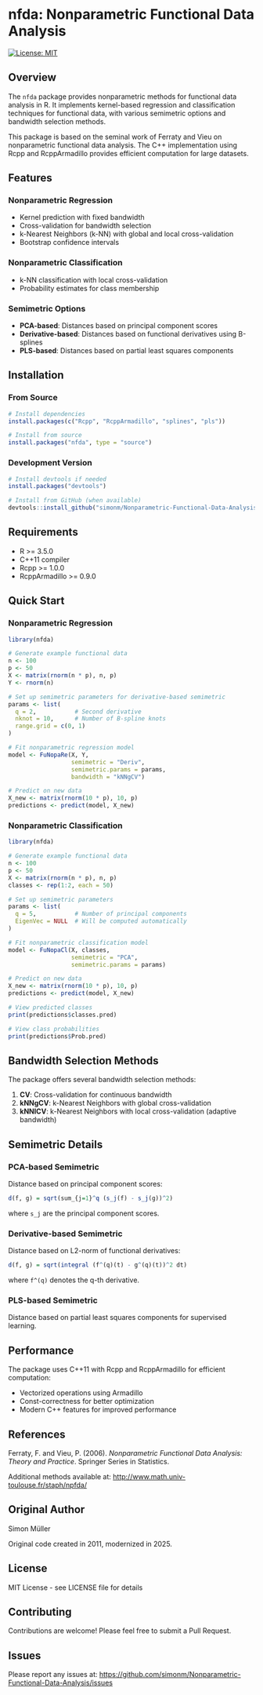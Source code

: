 # nfda: Nonparametric Functional Data Analysis

[![License: MIT](https://img.shields.io/badge/License-MIT-yellow.svg)](https://opensource.org/licenses/MIT)

## Overview

The `nfda` package provides nonparametric methods for functional data analysis in R. It implements kernel-based regression and classification techniques for functional data, with various semimetric options and bandwidth selection methods.

This package is based on the seminal work of Ferraty and Vieu on nonparametric functional data analysis. The C++ implementation using Rcpp and RcppArmadillo provides efficient computation for large datasets.

## Features

### Nonparametric Regression
- Kernel prediction with fixed bandwidth
- Cross-validation for bandwidth selection
- k-Nearest Neighbors (k-NN) with global and local cross-validation
- Bootstrap confidence intervals

### Nonparametric Classification
- k-NN classification with local cross-validation
- Probability estimates for class membership

### Semimetric Options
- **PCA-based**: Distances based on principal component scores
- **Derivative-based**: Distances based on functional derivatives using B-splines
- **PLS-based**: Distances based on partial least squares components

## Installation

### From Source

```r
# Install dependencies
install.packages(c("Rcpp", "RcppArmadillo", "splines", "pls"))

# Install from source
install.packages("nfda", type = "source")
```

### Development Version

```r
# Install devtools if needed
install.packages("devtools")

# Install from GitHub (when available)
devtools::install_github("simonm/Nonparametric-Functional-Data-Analysis")
```

## Requirements

- R >= 3.5.0
- C++11 compiler
- Rcpp >= 1.0.0
- RcppArmadillo >= 0.9.0

## Quick Start

### Nonparametric Regression

```r
library(nfda)

# Generate example functional data
n <- 100
p <- 50
X <- matrix(rnorm(n * p), n, p)
Y <- rnorm(n)

# Set up semimetric parameters for derivative-based semimetric
params <- list(
  q = 2,           # Second derivative
  nknot = 10,      # Number of B-spline knots
  range.grid = c(0, 1)
)

# Fit nonparametric regression model
model <- FuNopaRe(X, Y, 
                  semimetric = "Deriv", 
                  semimetric.params = params,
                  bandwidth = "kNNgCV")

# Predict on new data
X_new <- matrix(rnorm(10 * p), 10, p)
predictions <- predict(model, X_new)
```

### Nonparametric Classification

```r
library(nfda)

# Generate example functional data
n <- 100
p <- 50
X <- matrix(rnorm(n * p), n, p)
classes <- rep(1:2, each = 50)

# Set up semimetric parameters
params <- list(
  q = 5,           # Number of principal components
  EigenVec = NULL  # Will be computed automatically
)

# Fit nonparametric classification model
model <- FuNopaCl(X, classes,
                  semimetric = "PCA",
                  semimetric.params = params)

# Predict on new data
X_new <- matrix(rnorm(10 * p), 10, p)
predictions <- predict(model, X_new)

# View predicted classes
print(predictions$classes.pred)

# View class probabilities
print(predictions$Prob.pred)
```

## Bandwidth Selection Methods

The package offers several bandwidth selection methods:

1. **CV**: Cross-validation for continuous bandwidth
2. **kNNgCV**: k-Nearest Neighbors with global cross-validation
3. **kNNlCV**: k-Nearest Neighbors with local cross-validation (adaptive bandwidth)

## Semimetric Details

### PCA-based Semimetric

Distance based on principal component scores:
```r
d(f, g) = sqrt(sum_{j=1}^q (s_j(f) - s_j(g))^2)
```
where `s_j` are the principal component scores.

### Derivative-based Semimetric

Distance based on L2-norm of functional derivatives:
```r
d(f, g) = sqrt(integral (f^(q)(t) - g^(q)(t))^2 dt)
```
where `f^(q)` denotes the q-th derivative.

### PLS-based Semimetric

Distance based on partial least squares components for supervised learning.

## Performance

The package uses C++11 with Rcpp and RcppArmadillo for efficient computation:
- Vectorized operations using Armadillo
- Const-correctness for better optimization
- Modern C++ features for improved performance

## References

Ferraty, F. and Vieu, P. (2006). *Nonparametric Functional Data Analysis: Theory and Practice*. Springer Series in Statistics.

Additional methods available at: http://www.math.univ-toulouse.fr/staph/npfda/

## Original Author

Simon Müller

Original code created in 2011, modernized in 2025.

## License

MIT License - see LICENSE file for details

## Contributing

Contributions are welcome! Please feel free to submit a Pull Request.

## Issues

Please report any issues at: https://github.com/simonm/Nonparametric-Functional-Data-Analysis/issues

